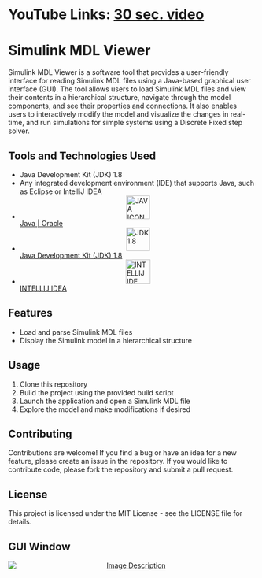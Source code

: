 # YouTube Links: [30 sec. video](https://youtu.be/7MGTgs8iuQY)

<h1>Simulink MDL Viewer</h1>

<p>Simulink MDL Viewer is a software tool that provides a user-friendly interface for reading Simulink MDL files using a Java-based graphical user interface (GUI). The tool allows users to load Simulink MDL files and view their contents in a hierarchical structure, navigate through the model components, and see their properties and connections. It also enables users to interactively modify the model and visualize the changes in real-time, and run simulations for simple systems using a Discrete Fixed step solver.</p>

<h2>Tools and Technologies Used</h2>
<ul>
  <li>Java Development Kit (JDK) 1.8</li>
  <li>Any integrated development environment (IDE) that supports Java, such as Eclipse or IntelliJ IDEA</li>
  <li><a href="https://www.java.com/en/"><img src="https://www.svgrepo.com/download/184143/java.svg" alt="JAVA ICON" width="48" height="48"/> Java | Oracle</a></li>
  <li><a href="https://www.oracle.com/eg/java/technologies/javase/javase8-archive-downloads.html"><img src="https://www.opencodez.com/wp-content/uploads/2018/02/Java-8-using-Examples.png" alt="JDK 1.8" width="48" height="48"/> Java Development Kit (JDK) 1.8</a></li>
  <li><a href="https://www.jetbrains.com/idea/"><img src="https://encrypted-tbn0.gstatic.com/images?q=tbn:ANd9GcQzGU4eeIzhfRKcJDmj_VHL-oAaFNfmDfRXJIJN2ai5hAmWbLXL5Sycl4Wi6xZApPAhT9k&usqp=CAU" alt="INTELLIJ IDE" width="50" height="50"/> INTELLIJ IDEA</a></li>
</ul>

<h2>Features</h2>
<ul>
  <li>Load and parse Simulink MDL files</li>
  <li>Display the Simulink model in a hierarchical structure</li>
</ul>

<h2>Usage</h2>
<ol>
  <li>Clone this repository</li>
  <li>Build the project using the provided build script</li>
  <li>Launch the application and open a Simulink MDL file</li>
  <li>Explore the model and make modifications if desired</li>
</ol>

<h2>Contributing</h2>
<p>Contributions are welcome! If you find a bug or have an idea for a new feature, please create an issue in the repository. If you would like to contribute code, please fork the repository and submit a pull request.</p>

<h2>License</h2>
<p>This project is licensed under the MIT License - see the LICENSE file for details.</p>

<h2>GUI Window</h2>

<div align="center">
  <a href="https://youtu.be/7MGTgs8iuQY" target="_blank">
    <img src="https://drive.google.com/uc?export=view&id=1c8NAsIQDqli9XKCfdJvWA36UD1EpfnCb" alt="Image Description">
  </a>
</div>

<style>
  /* Center the image horizontally */
  img {
    display: block;
    margin: 0 auto;
  }
</style>

